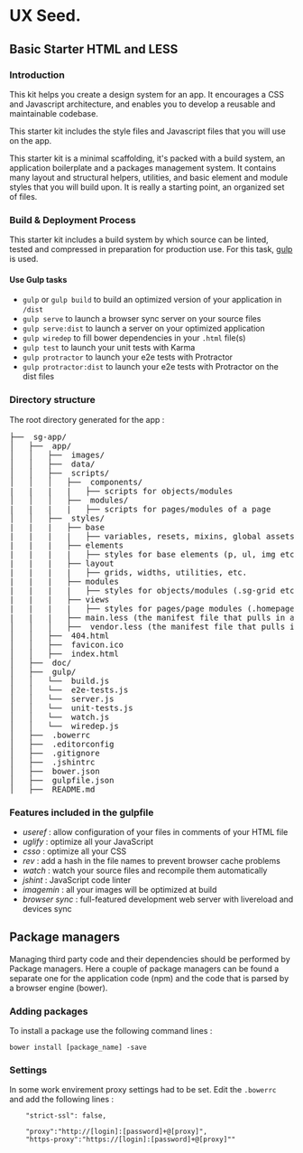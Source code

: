 # UX Seed.
## Basic Starter HTML and LESS


### Introduction

This kit helps you create a design system for an app.  It encourages a CSS and Javascript architecture, and enables you to develop a reusable and maintainable codebase.

This starter kit includes the style files and Javascript files that you will use on the app.

This starter kit is a minimal scaffolding, it's packed with a build system, an application boilerplate and a packages management system.  It contains many layout and structural helpers, utilities, and basic element and module styles that you will build upon. It is really a starting point, an organized set of files.


### Build & Deployment Process

This starter kit includes a build system by which source can be linted, tested and compressed in preparation for production use. For this task, [gulp](http://gulpjs.com/) is used.

#### Use Gulp tasks

* `gulp` or `gulp build` to build an optimized version of your application in `/dist`
* `gulp serve` to launch a browser sync server on your source files
* `gulp serve:dist` to launch a server on your optimized application
* `gulp wiredep` to fill bower dependencies in your `.html` file(s)
* `gulp test` to launch your unit tests with Karma
* `gulp protractor` to launch your e2e tests with Protractor
* `gulp protractor:dist` to launch your e2e tests with Protractor on the dist files

### Directory structure

The root directory generated for the app :
<pre>
├──  sg-app/
│   ├──  app/
│   │   ├──  images/
│   │   ├──  data/
│   │   ├──  scripts/
│   │   │   ├──  components/
|   |   |   |   ├── scripts for objects/modules
│   │   │   ├──  modules/
|   |   |   |   ├── scripts for pages/modules of a page
│   │   ├──  styles/
|   |   |   ├── base
|   |   |   |   ├── variables, resets, mixins, global assets like fonts
|   |   |   ├── elements
|   |   |   |   ├── styles for base elements (p, ul, img etc.)
|   |   |   ├── layout
|   |   |   |   ├── grids, widths, utilities, etc.
|   |   |   ├── modules
|   |   |   |   ├── styles for objects/modules (.sg-grid etc.)
|   |   |   ├── views
|   |   |   |   ├── styles for pages/page modules (.homepage etc.)
|   |   |   ├── main.less (the manifest file that pulls in all the partials and compiles into main.css)
│   │   │   ├──  vendor.less (the manifest file that pulls in all the vendor styles and compiles into vendor.css)
│   │   ├──  404.html
│   │   ├──  favicon.ico
│   │   ├──  index.html
│   ├──  doc/
│   ├──  gulp/
│   │   └──  build.js
│   │   └──  e2e-tests.js
│   │   └──  server.js
│   │   └──  unit-tests.js
│   │   └──  watch.js
│   │   └──  wiredep.js
│   ├──  .bowerrc
│   ├──  .editorconfig
│   ├──  .gitignore
│   ├──  .jshintrc
│   ├──  bower.json
│   ├──  gulpfile.json
│   ├──  README.md
</pre>


### Features included in the gulpfile
* *useref* : allow configuration of your files in comments of your HTML file
* *uglify* : optimize all your JavaScript
* *csso* : optimize all your CSS
* *rev* : add a hash in the file names to prevent browser cache problems
* *watch* : watch your source files and recompile them automatically
* *jshint* : JavaScript code linter
* *imagemin* : all your images will be optimized at build
* *browser sync* : full-featured development web server with livereload and devices sync

## Package managers

Managing third party code and their dependencies should be performed by Package managers. Here a couple of package managers can be found a separate one for the application code (npm) and the code that is parsed by a browser engine (bower).

### Adding packages
To install a package use the following command lines :
```
bower install [package_name] -save

```
### Settings
In some work envirement proxy settings had to be set. Edit the ```.bowerrc ``` and add the following lines :
```
	"strict-ssl": false,

	"proxy":"http://[login]:[password]+@[proxy]",
	"https-proxy":"https://[login]:[password]+@[proxy]""
```






